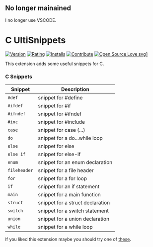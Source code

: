 ## No longer mainained
I no longer use VSCODE.

# C UltiSnippets
[![Version](https://vsmarketplacebadge.apphb.com/version-short/EliazBobadilla.c-ultisnippets.svg)](https://marketplace.visualstudio.com/items?itemName=EliazBobadilla.c-ultisnippets) [![Rating](https://vsmarketplacebadge.apphb.com/rating-short/EliazBobadilla.c-ultisnippets.svg)](https://marketplace.visualstudio.com/items?itemName=EliazBobadilla.python-ultiextension-pack) [![Installs](https://vsmarketplacebadge.apphb.com/installs/EliazBobadilla.c-ultisnippets.svg)](https://marketplace.visualstudio.com/items?itemName=EliazBobadilla.EliazBobadilla.c-ultisnippets) [![Contribute](https://img.shields.io/badge/Help-Contribute-551A8B.svg)](https://github.com/EliazBobadilla/C-UltiSnippets-VSCode-Extension/blob/main/CONTRIBUTING.md) [![Open Source Love svg1](https://badges.frapsoft.com/os/v1/open-source.svg?v=103)](https://opensource.org) 

This extension adds some useful snippets for C.


### C Snippets

| Snippet      | Description                      |
| ------------ | -------------------------------- |
| `#def`       | snippet for #define              |
| `#ifdef`     | snippet for #if                  |
| `#ifndef`    | snippet for #ifndef              |
| `#inc`       | snippet for #include             |
| `case`       | snippet for case (...)           |
| `do`         | snippet for a do...while loop    |
| `else`       | snippet for else                 |
| `else if`    | snippet for else-if              |
| `enum`       | snippet for an enum declaration  |
| `fileheader` | snippet for a file header        |
| `for`        | snippet for a for loop           |
| `if`         | snippet for an if statement      |
| `main`       | snippet for a main function      |
| `struct`     | snippet for a struct declaration |
| `switch`     | snippet for a switch statement   |
| `union`      | snippet for a union declaration  |
| `while`      | snippet for a while loop         |

If you liked this extension maybe you should try one of [these](https://marketplace.visualstudio.com/publishers/EliazBobadilla).

